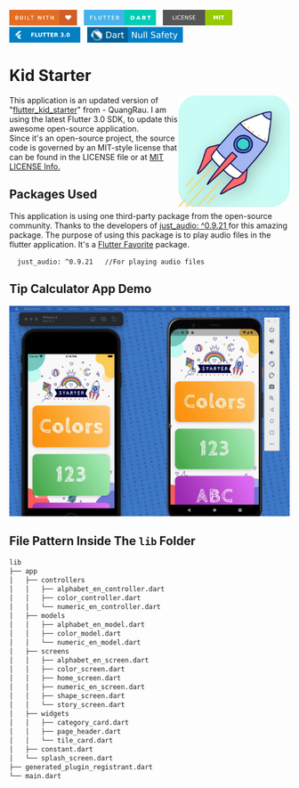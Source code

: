 <img src="screenshots/badges/built-with-love.svg" height="28px"/>&nbsp;&nbsp;
<img src="screenshots/badges/flutter-dart.svg" height="28px" />&nbsp;&nbsp;
<a href="https://choosealicense.com/licenses/mit/" target="_blank"><img src="screenshots/badges/license-MIT.svg" height="28px" /></a>&nbsp;&nbsp;
<img src="screenshots/badges/Flutter-3.svg" height="28px" />&nbsp;&nbsp;
<img src="screenshots/badges/dart-null_safety-blue.svg" height="28px"/>

# Kid Starter

<img align="right" src="screenshots/store_icons/playstore.png" height="200"></img>
This application is an updated version of "[flutter_kid_starter](https://github.com/quangrau/flutter_kid_starter)" from - QuangRau. I am using the latest Flutter 3.0 SDK, to update this awesome open-source application.<br>
Since it's an open-source project, the source code is governed by an MIT-style license that can be found in the LICENSE file or at <a href = "https://choosealicense.com/licenses/mit/">MIT LICENSE Info.</a>

## Packages Used

This application is using one third-party package from the open-source community. Thanks to the developers of <a href = "https://pub.dev/packages/just_audio">just_audio: ^0.9.21 </a> for this amazing package. The purpose of using this package is to play audio files in the flutter application. It's a <a href = "https://docs.flutter.dev/development/packages-and-plugins/favorites">Flutter Favorite</a> package.

```
  just_audio: ^0.9.21   //For playing audio files
```

## Tip Calculator App Demo

<p align="center"><img src="screenshots/gif/demo.gif"></p>

## File Pattern Inside The `lib` Folder

```
lib
├── app
│   ├── controllers
│   │   ├── alphabet_en_controller.dart
│   │   ├── color_controller.dart
│   │   └── numeric_en_controller.dart
│   ├── models
│   │   ├── alphabet_en_model.dart
│   │   ├── color_model.dart
│   │   └── numeric_en_model.dart
│   ├── screens
│   │   ├── alphabet_en_screen.dart
│   │   ├── color_screen.dart
│   │   ├── home_screen.dart
│   │   ├── numeric_en_screen.dart
│   │   ├── shape_screen.dart
│   │   └── story_screen.dart
│   ├── widgets
│   │   ├── category_card.dart
│   │   ├── page_header.dart
│   │   └── tile_card.dart
│   ├── constant.dart
│   └── splash_screen.dart
├── generated_plugin_registrant.dart
└── main.dart
```
